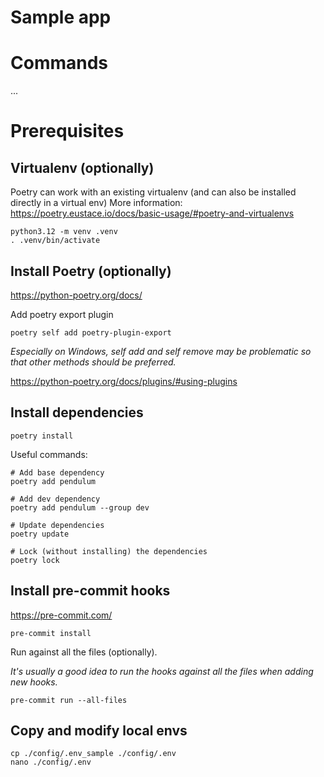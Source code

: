 # Sample app

# Commands

...

# Prerequisites

## Virtualenv (optionally)

Poetry can work with an existing virtualenv (and can also be installed directly in a virtual env)
More information: https://poetry.eustace.io/docs/basic-usage/#poetry-and-virtualenvs

```shell
python3.12 -m venv .venv
. .venv/bin/activate
```

## Install Poetry (optionally)

https://python-poetry.org/docs/

Add poetry export plugin

```shell
poetry self add poetry-plugin-export
```

_Especially on Windows, self add and self remove may be problematic so that other methods should be preferred._

https://python-poetry.org/docs/plugins/#using-plugins

## Install dependencies

```shell
poetry install
```

Useful commands:

```shell
# Add base dependency
poetry add pendulum

# Add dev dependency
poetry add pendulum --group dev

# Update dependencies
poetry update

# Lock (without installing) the dependencies
poetry lock
```

## Install pre-commit hooks

https://pre-commit.com/

```shell
pre-commit install
```

Run against all the files (optionally).

_It's usually a good idea to run the hooks against all the files when adding new hooks._

```shell
pre-commit run --all-files
```

## Copy and modify local envs

```shell
cp ./config/.env_sample ./config/.env
nano ./config/.env
```
